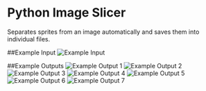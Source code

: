 # Python Image Slicer
Separates sprites from an image automatically and saves them into individual files.


##Example Input
![Example Input](https://imgur.com/5PArrA2)

##Example Outputs
![Example Output 1](https://imgur.com/cNm5Trx)
![Example Output 2](https://imgur.com/UCf1ZDP)
![Example Output 3](https://imgur.com/hzAPd9g)
![Example Output 4](https://imgur.com/hzAPd9g)
![Example Output 5](https://imgur.com/DO8PRA0)
![Example Output 6](https://imgur.com/y7Mdz6f)
![Example Output 7](https://imgur.com/MrVjiNJ)

